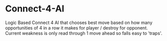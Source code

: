 # Connect-4-AI
Logic Based Connect 4 AI that chooses best move based on how many opportunities of 4 in a row it makes for player / destroy for opponent.
Current weakness is only read through 1 move ahead so falls easy to 'traps'.
